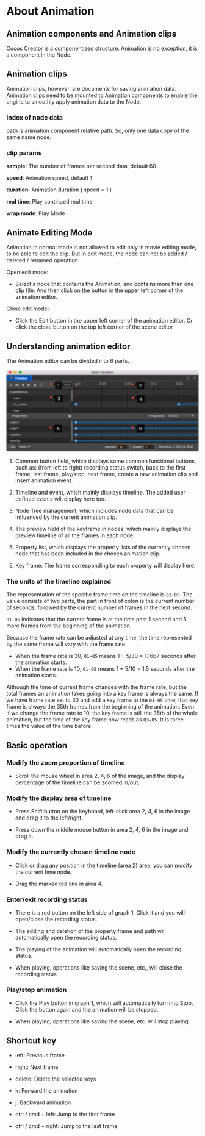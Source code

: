# About Animation

## Animation components and Animation clips

Cocos Creator is a componentized structure. Animation is no exception, it is a component in the Node.

## Animation clips

Animation clips, however, are documents for saving animation data. Animation clips need to be mounted to Animation components to enable the engine to smoothly apply animation data to the Node.

### Index of node data

path is animation component relative path. So, only one data copy of the same name node.

### clip params

**sample**: The number of frames per second data, default 60

**speed**: Animation speed, default 1

**duration**: Animation duration ( speed = 1 )

**real time**: Play continued real time

**wrap mode**: Play Mode

## Animate Editing Mode

Animation in normal mode is not allowed to edit only in movie editing mode, to be able to edit the clip.
But in edit mode, the node can not be added / deleted / renamed operation.

Open edit mode:

- Select a node that contains the Animation, and contains more than one clip file. And then click on the button in the upper left corner of the animation editor.

Close edit mode:

- Click the Edit button in the upper left corner of the animation editor. Or click the close button on the top left corner of the scene editor

## Understanding animation editor

The Animation editor can be divided into 6 parts.

![main](animation/main.jpg)

1. Common button field, which displays some common functional buttons, such as: (from left to right) recording status switch, back to the first frame, last frame, play/stop, next frame, create a new animation clip and insert animation event.

2. Timeline and event, which mainly displays timeline. The added user defined events will display here too.

3. Node Tree management, which includes node data that can be influenced by the current animation clip.

4. The preview field of the keyframe in nodes, which mainly displays the preview timeline of all the frames in each node.

5. Property list, which displays the property lists of the currently chosen node that has been included in the chosen animation clip.

6. Key frame. The frame corresponding to each property will display here.

### The units of the timeline explained

The representation of the specific frame time on the timeline is `01-05`. The value consists of two parts, the part in front of colon is the current number of seconds, followed by the current number of frames in the next second.

`01-05` indicates that the current frame is at the time past  1 second and 5 more frames from the beginning of the animation.

Because the frame rate can be adjusted at any time, the time represented by the same frame will vary with the frame rate.

- When the frame rate is 30, `01-05` means 1 + 5/30 = 1.1667 seconds after the animation starts.
- When the frame rate is 10, `01-05` means 1 + 5/10 = 1.5 seconds after the animation starts.

Although the time of current frame changes with the frame rate, but the total frames an animation takes going into a key frame is always the same. If we have frame rate set to 30 and add a key frame to the `01-05` time, that key frame is  always the 35th frames from the beginning of the animation. Even if we change the frame rate to 10, the key frame is still the 35th of the whole animation, but the time of the key frame now reads as `03-05`. It is three times the value of the time before.

## Basic operation

### Modify the zoom proportion of timeline

- Scroll the mouse wheel in area 2, 4, 6 of the image, and the display percentage of the timeline can be zoomed in/out.

### Modify the display area of timeline

- Press Shift button on the keyboard, left-click area 2, 4, 6 in the image and drag it to the left/right.

- Press down the middle mouse button in area 2, 4, 6 in the image and drag it.

### Modify the currently chosen timeline node

- Click or drag any position in the timeline (area 2) area, you can modify the current time node.

- Drag the marked red line in area 4.

### Enter/exit recording status

- There is a red button on the left side of graph 1. Click it and you will open/close the recording status.

- The adding and deletion of the property frame and path will automatically open the recording status.

- The playing of the animation will automatically open the recording status.

- When playing, operations like saving the scene, etc., will close the recording status.

### Play/stop animation

- Click the Play button in graph 1, which will automatically turn into Stop. Click the button again and the animation will be stopped.

- When playing, operations like saving the scene, etc. will stop playing.

## Shortcut key

- left: Previous frame

- right: Next frame

- delete: Delete the selected keys

- k: Forward the animation

- j: Backward animation

- ctrl / cmd + left: Jump to the first frame

- ctrl / cmd + right: Jump to the last frame
